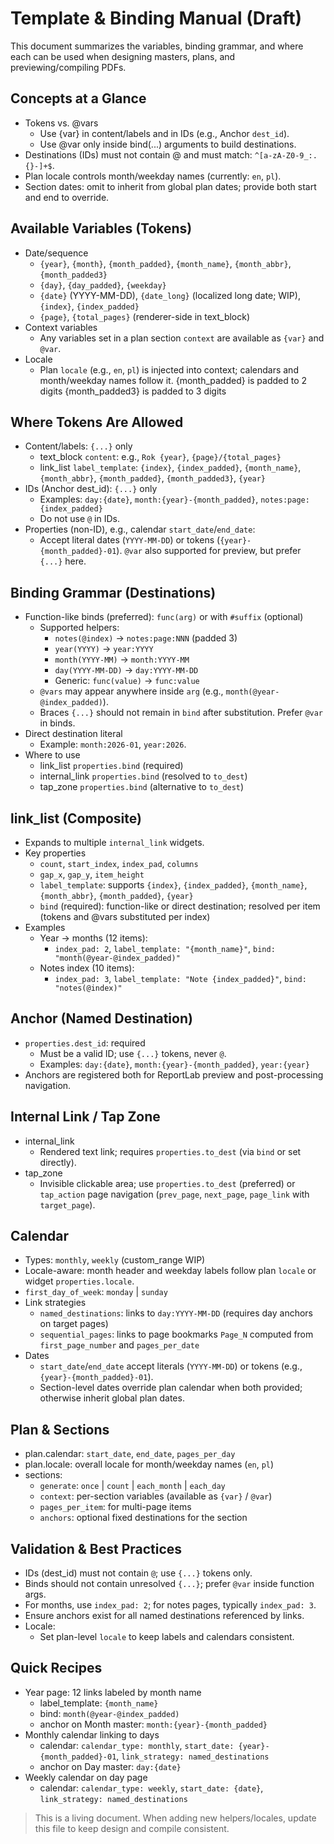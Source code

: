 # Template & Binding Manual (Draft)

This document summarizes the variables, binding grammar, and where each can be used when designing masters, plans, and previewing/compiling PDFs.

## Concepts at a Glance
- Tokens vs. @vars
  - Use {var} in content/labels and in IDs (e.g., Anchor `dest_id`).
  - Use @var only inside bind(...) arguments to build destinations.
- Destinations (IDs) must not contain @ and must match: `^[a-zA-Z0-9_:.{}-]+$`.
- Plan locale controls month/weekday names (currently: `en`, `pl`).
- Section dates: omit to inherit from global plan dates; provide both start and end to override.

## Available Variables (Tokens)
- Date/sequence
  - `{year}`, `{month}`, `{month_padded}`, `{month_name}`, `{month_abbr}`, `{month_padded3}`
  - `{day}`, `{day_padded}`, `{weekday}`
  - `{date}` (YYYY-MM-DD), `{date_long}` (localized long date; WIP), `{index}`, `{index_padded}`
  - `{page}`, `{total_pages}` (renderer-side in text_block)
- Context variables
  - Any variables set in a plan section `context` are available as `{var}` and `@var`.
- Locale
  - Plan `locale` (e.g., `en`, `pl`) is injected into context; calendars and month/weekday names follow it.
  {month_padded} is padded to 2 digits
  {month_padded3} is padded to 3 digits

## Where Tokens Are Allowed
- Content/labels: `{...}` only
  - text_block `content`: e.g., `Rok {year}`, `{page}/{total_pages}`
  - link_list `label_template`: `{index}`, `{index_padded}`, `{month_name}`, `{month_abbr}`, `{month_padded}`, `{month_padded3}`, `{year}`
- IDs (Anchor dest_id): `{...}` only
  - Examples: `day:{date}`, `month:{year}-{month_padded}`, `notes:page:{index_padded}`
  - Do not use `@` in IDs.
- Properties (non-ID), e.g., calendar `start_date`/`end_date`:
  - Accept literal dates (`YYYY-MM-DD`) or tokens (`{year}-{month_padded}-01`). `@var` also supported for preview, but prefer `{...}` here.

## Binding Grammar (Destinations)
- Function-like binds (preferred): `func(arg)` or with `#suffix` (optional)
  - Supported helpers:
    - `notes(@index)` → `notes:page:NNN` (padded 3)
    - `year(YYYY)` → `year:YYYY`
    - `month(YYYY-MM)` → `month:YYYY-MM`
    - `day(YYYY-MM-DD)` → `day:YYYY-MM-DD`
    - Generic: `func(value)` → `func:value`
  - `@vars` may appear anywhere inside `arg` (e.g., `month(@year-@index_padded)`).
  - Braces `{...}` should not remain in `bind` after substitution. Prefer `@var` in binds.
- Direct destination literal
  - Example: `month:2026-01`, `year:2026`.
- Where to use
  - link_list `properties.bind` (required)
  - internal_link `properties.bind` (resolved to `to_dest`)
  - tap_zone `properties.bind` (alternative to `to_dest`)

## link_list (Composite)
- Expands to multiple `internal_link` widgets.
- Key properties
  - `count`, `start_index`, `index_pad`, `columns`
  - `gap_x`, `gap_y`, `item_height`
  - `label_template`: supports `{index}`, `{index_padded}`, `{month_name}`, `{month_abbr}`, `{month_padded}`, `{year}`
  - `bind` (required): function-like or direct destination; resolved per item (tokens and @vars substituted per index)
- Examples
  - Year → months (12 items):
    - `index_pad: 2`, `label_template: "{month_name}"`, `bind: "month(@year-@index_padded)"`
  - Notes index (10 items):
    - `index_pad: 3`, `label_template: "Note {index_padded}"`, `bind: "notes(@index)"`

## Anchor (Named Destination)
- `properties.dest_id`: required
  - Must be a valid ID; use `{...}` tokens, never `@`.
  - Examples: `day:{date}`, `month:{year}-{month_padded}`, `year:{year}`
- Anchors are registered both for ReportLab preview and post-processing navigation.

## Internal Link / Tap Zone
- internal_link
  - Rendered text link; requires `properties.to_dest` (via `bind` or set directly).
- tap_zone
  - Invisible clickable area; use `properties.to_dest` (preferred) or `tap_action` page navigation (`prev_page`, `next_page`, `page_link` with `target_page`).

## Calendar
- Types: `monthly`, `weekly` (custom_range WIP)
- Locale-aware: month header and weekday labels follow plan `locale` or widget `properties.locale`.
- `first_day_of_week`: `monday` | `sunday`
- Link strategies
  - `named_destinations`: links to `day:YYYY-MM-DD` (requires day anchors on target pages)
  - `sequential_pages`: links to page bookmarks `Page_N` computed from `first_page_number` and `pages_per_date`
- Dates
  - `start_date`/`end_date` accept literals (`YYYY-MM-DD`) or tokens (e.g., `{year}-{month_padded}-01`).
  - Section-level dates override plan calendar when both provided; otherwise inherit global plan dates.

## Plan & Sections
- plan.calendar: `start_date`, `end_date`, `pages_per_day`
- plan.locale: overall locale for month/weekday names (`en`, `pl`)
- sections:
  - `generate`: `once` | `count` | `each_month` | `each_day`
  - `context`: per-section variables (available as `{var}` / `@var`)
  - `pages_per_item`: for multi-page items
  - `anchors`: optional fixed destinations for the section

## Validation & Best Practices
- IDs (dest_id) must not contain `@`; use `{...}` tokens only.
- Binds should not contain unresolved `{...}`; prefer `@var` inside function args.
- For months, use `index_pad: 2`; for notes pages, typically `index_pad: 3`.
- Ensure anchors exist for all named destinations referenced by links.
- Locale:
  - Set plan-level `locale` to keep labels and calendars consistent.

## Quick Recipes
- Year page: 12 links labeled by month name
  - label_template: `{month_name}`
  - bind: `month(@year-@index_padded)`
  - anchor on Month master: `month:{year}-{month_padded}`
- Monthly calendar linking to days
  - calendar: `calendar_type: monthly`, `start_date: {year}-{month_padded}-01`, `link_strategy: named_destinations`
  - anchor on Day master: `day:{date}`
- Weekly calendar on day page
  - calendar: `calendar_type: weekly`, `start_date: {date}`, `link_strategy: named_destinations`

> This is a living document. When adding new helpers/locales, update this file to keep design and compile consistent.


